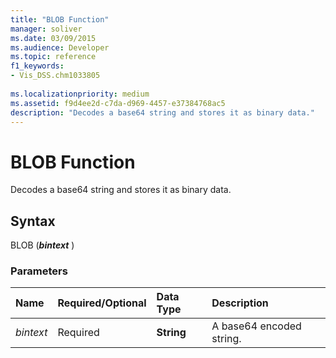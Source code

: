 ```yaml
---
title: "BLOB Function" 
manager: soliver
ms.date: 03/09/2015
ms.audience: Developer
ms.topic: reference
f1_keywords:
- Vis_DSS.chm1033805
 
ms.localizationpriority: medium
ms.assetid: f9d4ee2d-c7da-d969-4457-e37384768ac5
description: "Decodes a base64 string and stores it as binary data."
---
```


# BLOB Function

Decodes a base64 string and stores it as binary data.
  
## Syntax

BLOB (***bintext*** )
  
### Parameters

|**Name**|**Required/Optional**|**Data Type**|**Description**|
|:-----|:-----|:-----|:-----|
| *bintext* <br/> |Required  <br/> |**String** <br/> | A base64 encoded string. |
